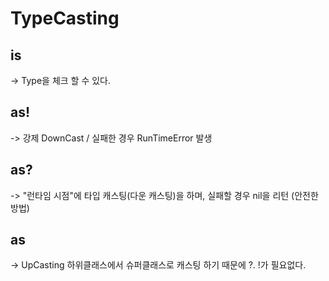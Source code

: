 # TypeCasting 

## is 
-> Type을 체크 할 수 있다.

## as!
-> 강제 DownCast / 실패한 경우 RunTimeError 발생   

## as? 
-> "런타임 시점"에 타입 캐스팅(다운 캐스팅)을 하며, 실패할 경우 nil을 리턴 (안전한 방법)

## as 
-> UpCasting 하위클래스에서 슈퍼클래스로 캐스팅 하기 때문에 ?. !가 필요없다. 

